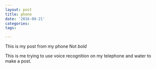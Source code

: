 ```yaml
---
layout: post
title: phone
date: '2016-09-21'
categories: 
tags: 

---
```





This is my post from my phone 
Not
*bold*

This is me trying to use voice recognition on my telephone and water to make a post.